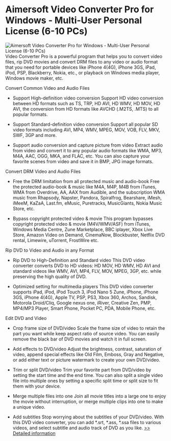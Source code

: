 # Aimersoft Video Converter Pro for Windows - Multi-User Personal License (6-10 PCs)
![Aimersoft Video Converter Pro for Windows - Multi-User Personal License (6-10 PCs)](https://mycommerce.akamaized.net/api/pimages/P300952615/BIG/300952615.PNG)
Video Converter Pro is a powerful program that helps you to convert video files, rip DVD movies and convert DRM files to any video or audio format that you need for portable devices like iPhone 4(4G), iPhone 3GS, iPad, iPod, PSP, Blackberry, Nokia, etc., or playback on Windows media player, Windows movie maker, etc.

Convert Common Video and Audio Files
- Support High-definition video conversion
Support HD video conversion between HD formats such as TS, TRP, HD AVI, HD WMV, HD MOV, HD AVI, the conversion from HD formats like AVCHD (.M2TS, .MTS) to all popular formats.

- Support Standard-definition video conversion
Support all popular SD video formats including AVI, MP4, WMV, MPEG, MOV, VOB, FLV, MKV, SWF, 3GP and more.

- Support audio conversion and capture picture from video
Extract audio from video and convert it to any popular audio formats like WMA, MP3, M4A, AAC, OGG, MKA, and FLAC, etc. You can also capture your favorite scenes from video and save it in BMP, JPG image formats.

Convert DRM Video and Audio Files
- Free the DRM limitation from all protected music and audio-book
Free the protected audio-book & music like M4A, M4P, M4B from iTunes, WMA from Overdrive, AA, AAX from Audible, and the subscription WMA music from Rhapsody, Napster, Pandora, Spiralfrog, Bearshare, iMesh, iMeeM, KaZaA, Last.fm, eMusic, Puretracks, MusicGiants, Nokia Music Store, etc.

- Bypass copyright protected video & movie
This program bypasses copyright protected video & movie (M4V/WMV/ASF) from iTunes, Windows Media Centre, Zune Marketplace, BBC iplayer, Xbox Live Store, Amazon Video on Demand, CinemaNow, Blockbuster, Netflix DVD rental, Limewire, uTorrent, FrostWire etc.

Rip DVD to Video and Audio in any Format
- Rip DVD to High-Definition and Standard video
This DVD video converter converts DVD to HD videos: HD MOV, HD WMV, HD AVI and standard videos like WMV, AVI, MP4, FLV, MOV, MPEG, 3GP, etc. while preserving the high quality of DVD.

- Optimized setting for multimedia players
This DVD video converter supports iPad, iPod, iPod Touch 3, iPod Nano 5 Zune, iPhone, iPhone 3GS, iPhone 4(4G), Apple TV, PSP, PS3, Xbox 360, Archos, Sandisk, Motorola Droid/Cliq, Google nexus one, iRiver, Creative Zen, PMP, MP4/MP3 Player, Smart Phone, Pocket PC, PDA, Mobile Phone, etc.

Edit DVD and Video
- Crop frame size of DVD/video
Scale the frame size of video to retain the part you want while keep aspect ratio of source video. You can easily remove the black bar of DVD movies and watch it in full screen.

- Add effects to DVD/video
Adjust the brightness, contrast, saturation of video, append special effects like Old Film, Emboss, Gray and Negative, or add either text or picture watermark to create your own DVD/video.

- Trim or split DVD/video
Trim your favorite part from DVD/video by setting the start time and the end time. You can also split a single video file into multiple ones by setting a specific split time or split size to fit them with your device.

- Merge multiple files into one
Join all movie titles into a large one to enjoy the movie without interruption, or merge multiple clips into one to make a unique video.

- Add subtitles
Stop worrying about the subtitles of your DVD/video. With this DVD video converter, you can add *.srt, *.ass, *.ssa files to various videos, and select subtitle and audio track of DVD as you like.
[>> Detailed information](https://secure.shareit.com/shareit/product.html?productid=300952615&affiliateid=200057808)